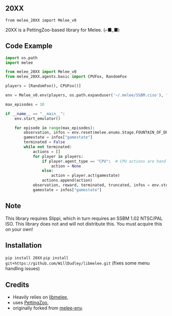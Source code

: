 20XX
---
`from melee_20XX import Melee_v0`

20XX is a PettingZoo-based library for Melee. (⌐■_■)

## Code Example
```python
import os.path
import melee

from melee_20XX import Melee_v0
from melee_20XX.agents.basic import CPUFox, RandomFox

players = [RandomFox(), CPUFox()]

env = Melee_v0.env(players, os.path.expanduser('~/.melee/SSBM.ciso'), fast_forward=True)

max_episodes = 10

if __name__ == "__main__":
    env.start_emulator()

    for episode in range(max_episodes):
        observation, infos = env.reset(melee.enums.Stage.FOUNTAIN_OF_DREAMS)
        gamestate = infos["gamestate"]
        terminated = False
        while not terminated:
            actions = []
            for player in players:
                if player.agent_type == "CPU":  # CPU actions are handled internally
                    action = None
                else:
                    action = player.act(gamestate)
                actions.append(action)
            observation, reward, terminated, truncated, infos = env.step(actions=actions)
            gamestate = infos["gamestate"]
```

## Note
This library requires Slippi, which in turn requires an SSBM 1.02 NTSC/PAL ISO. This library does not and will not distribute this. You must acquire this on your own!

## Installation
`pip install 20XX`
`pip install git+https://github.com/WillDudley/libmelee.git`  (fixes some menu handling issues)

## Credits
- Heavily relies on [libmelee](https://github.com/altf4/libmelee),
- uses [PettingZoo](https://pettingzoo.farama.org),
- originally forked from [melee-env](https://github.com/davidtjones/melee-env).
